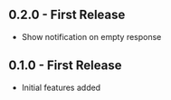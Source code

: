 ## 0.2.0 - First Release
* Show notification on empty response

## 0.1.0 - First Release
* Initial features added

